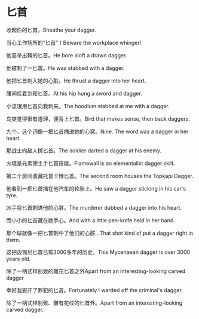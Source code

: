 # 匕首

<p><span class="chinese">收起你的匕首。</span><span class="english">Sheathe your dagger.</span></p>

<p><span class="chinese">当心工作场所的“匕首”！</span><span class="english">Beware the workplace whinger!</span></p>

<p><span class="chinese">他高举出鞘的匕首。</span><span class="english">He bore aloft a drawn dagger.</span></p>

<p><span class="chinese">他被刺了一匕首。</span><span class="english">He was stabbed with a dagger.</span></p>

<p><span class="chinese">他把匕首剌入她的心脏。</span><span class="english">He thrust a dagger into her heart.</span></p>

<p><span class="chinese">腰间挂着剑和匕首。</span><span class="english">At his hip hung a sword and dagger.</span></p>

<p><span class="chinese">小流氓用匕首向我刺来。</span><span class="english">The hoodlum stabbed at me with a dagger.</span></p>

<p><span class="chinese">鸟类觉得很有道理，便背上匕首。</span><span class="english">Bird that makes sense, then back daggers.</span></p>

<p><span class="chinese">九个，这个词像一把匕首捅进她的心窝。</span><span class="english">Nine. The word was a dagger in her heart.</span></p>

<p><span class="chinese">那战士向敌人掷匕首。</span><span class="english">The soldier darted a dagger at his enemy.</span></p>

<p><span class="chinese">火墙是元素使主手匕首技能。</span><span class="english">Flamewall is an elementalist dagger skill.</span></p>

<p><span class="chinese">第二个房间收藏托普卡博匕首。</span><span class="english">The second room houses the Topkapi Dagger.</span></p>

<p><span class="chinese">他看到一把匕首插在他汽车的轮胎上。</span><span class="english">He saw a dagger sticking in his car's tyre.</span></p>

<p><span class="chinese">凶手将匕首刺进他的心脏。</span><span class="english">The murderer dubbed a dagger into his heart.</span></p>

<p><span class="chinese">而小小的匕首藏在她手心。</span><span class="english">And with a little pen-knife held in her hand.</span></p>

<p><span class="chinese">那个球就像一把匕首刺中了他们的心脏…</span><span class="english">That shot kind of put a dagger right in them.</span></p>

<p><span class="chinese">这把迈锡尼匕首已有3000多年的历史。</span><span class="english">This Mycenaean dagger is over 3000 years old.</span></p>

<p><span class="chinese">除了一柄式样别致的雕花匕首之外</span><span class="english">Apart from an interesting-looking carved dagger</span></p>

<p><span class="chinese">幸好我避开了罪犯的匕首。</span><span class="english">Fortunately I warded off the criminal's dagger.</span></p>

<p><span class="chinese">除了一柄式样别致、雕有花纹的匕首外。</span><span class="english">Apart from an interesting-looking carved dagger.</span></p>

